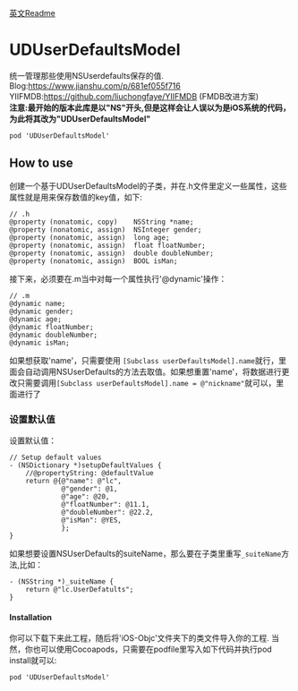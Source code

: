 
[英文Readme](https://github.com/liuchongfaye/UDUserDefaultsModel/blob/master/README-EN.md)
# UDUserDefaultsModel
 统一管理那些使用NSUserdefaults保存的值.  
 Blog:https://www.jianshu.com/p/681ef055f716  
 YIIFMDB:https://github.com/liuchongfaye/YIIFMDB (FMDB改进方案)  
 **注意:最开始的版本此库是以"NS"开头,但是这样会让人误以为是iOS系统的代码，为此将其改为"UDUserDefaultsModel"**
 ```
 pod 'UDUserDefaultsModel'
 ```

## How to use

创建一个基于UDUserDefaultsModel的子类，并在.h文件里定义一些属性，这些属性就是用来保存数值的key值，如下:  
```
// .h
@property (nonatomic, copy)    NSString *name;
@property (nonatomic, assign)  NSInteger gender;
@property (nonatomic, assign)  long age;
@property (nonatomic, assign)  float floatNumber;
@property (nonatomic, assign)  double doubleNumber;
@property (nonatomic, assign)  BOOL isMan;
```
接下来，必须要在.m当中对每一个属性执行'@dynamic'操作：  
```
// .m
@dynamic name;
@dynamic gender;
@dynamic age;
@dynamic floatNumber;
@dynamic doubleNumber;
@dynamic isMan;
```
如果想获取'name'，只需要使用 `[Subclass userDefaultsModel].name`就行，里面会自动调用NSUserDefaults的方法去取值。如果想重置'name'，将数据进行更改只需要调用`[Subclass userDefaultsModel].name = @"nickname"`就可以，里面进行了

### 设置默认值
设置默认值：
```
// Setup default values
- (NSDictionary *)setupDefaultValues {
    //@propertyString: @defaultValue
    return @{@"name": @"lc",
             @"gender": @1,
             @"age": @20,
             @"floatNumber": @11.1,
             @"doubleNumber": @22.2,
             @"isMan": @YES,
             };
}
```

如果想要设置NSUserDefaults的suiteName，那么要在子类里重写`_suiteName`方法,比如：
```
- (NSString *)_suiteName {
    return @"lc.UserDefatults";
}
```
#### Installation
你可以下载下来此工程，随后将'iOS-Objc'文件夹下的类文件导入你的工程.
当然，你也可以使用Cocoapods，只需要在podfile里写入如下代码并执行pod install就可以:
```
pod 'UDUserDefaultsModel'
```

